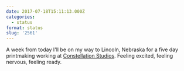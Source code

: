 ```yaml
---
date: 2017-07-18T15:11:13.000Z
categories:
  - status
format: status
slug: '2561'
---
```

A week from today I'll be on my way to Lincoln, Nebraska for a five day
printmaking working at [Constellation Studios][1]. Feeling excited, feeling
nervous, feeling ready.

 [1]: https://constellation-studios.net/
